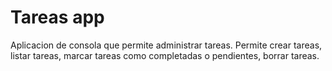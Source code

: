 # Tareas app
Aplicacion de consola que permite administrar tareas. Permite crear tareas, listar tareas, marcar tareas como completadas o pendientes, borrar tareas.
